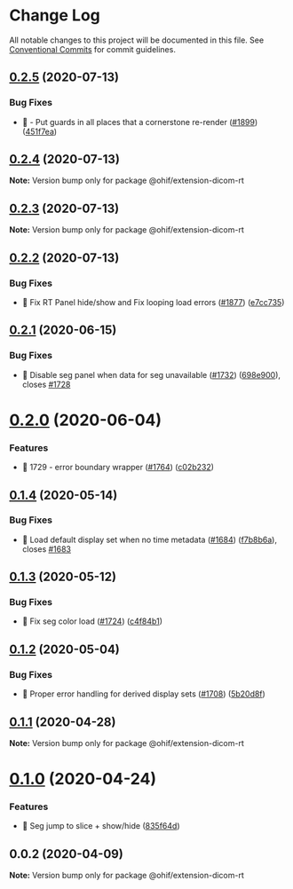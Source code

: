 # Change Log

All notable changes to this project will be documented in this file.
See [Conventional Commits](https://conventionalcommits.org) for commit guidelines.

## [0.2.5](https://github.com/OHIF/Viewers/compare/@ohif/extension-dicom-rt@0.2.4...@ohif/extension-dicom-rt@0.2.5) (2020-07-13)


### Bug Fixes

* 🐛 - Put guards in all places that a cornerstone re-render ([#1899](https://github.com/OHIF/Viewers/issues/1899)) ([451f7ea](https://github.com/OHIF/Viewers/commit/451f7eab9258e7a193eb362e0926b13aedc4b3c9))





## [0.2.4](https://github.com/OHIF/Viewers/compare/@ohif/extension-dicom-rt@0.2.3...@ohif/extension-dicom-rt@0.2.4) (2020-07-13)

**Note:** Version bump only for package @ohif/extension-dicom-rt





## [0.2.3](https://github.com/OHIF/Viewers/compare/@ohif/extension-dicom-rt@0.2.2...@ohif/extension-dicom-rt@0.2.3) (2020-07-13)

**Note:** Version bump only for package @ohif/extension-dicom-rt





## [0.2.2](https://github.com/OHIF/Viewers/compare/@ohif/extension-dicom-rt@0.2.1...@ohif/extension-dicom-rt@0.2.2) (2020-07-13)


### Bug Fixes

* 🐛 Fix RT Panel hide/show and Fix looping load errors ([#1877](https://github.com/OHIF/Viewers/issues/1877)) ([e7cc735](https://github.com/OHIF/Viewers/commit/e7cc735c03d02eeb0d3af4ba02c15ed4f81bbec2))





## [0.2.1](https://github.com/OHIF/Viewers/compare/@ohif/extension-dicom-rt@0.2.0...@ohif/extension-dicom-rt@0.2.1) (2020-06-15)


### Bug Fixes

* 🐛 Disable seg panel when data for seg unavailable ([#1732](https://github.com/OHIF/Viewers/issues/1732)) ([698e900](https://github.com/OHIF/Viewers/commit/698e900b85121d3c2a46747c443ef69fb7a8c95b)), closes [#1728](https://github.com/OHIF/Viewers/issues/1728)





# [0.2.0](https://github.com/OHIF/Viewers/compare/@ohif/extension-dicom-rt@0.1.4...@ohif/extension-dicom-rt@0.2.0) (2020-06-04)


### Features

* 🎸 1729 - error boundary wrapper ([#1764](https://github.com/OHIF/Viewers/issues/1764)) ([c02b232](https://github.com/OHIF/Viewers/commit/c02b232b0cc24f38af5d5e3831d987d048e60ada))





## [0.1.4](https://github.com/OHIF/Viewers/compare/@ohif/extension-dicom-rt@0.1.3...@ohif/extension-dicom-rt@0.1.4) (2020-05-14)


### Bug Fixes

* 🐛 Load default display set when no time metadata ([#1684](https://github.com/OHIF/Viewers/issues/1684)) ([f7b8b6a](https://github.com/OHIF/Viewers/commit/f7b8b6a41c4626084ef56b0fdf7363e914b143c4)), closes [#1683](https://github.com/OHIF/Viewers/issues/1683)





## [0.1.3](https://github.com/OHIF/Viewers/compare/@ohif/extension-dicom-rt@0.1.2...@ohif/extension-dicom-rt@0.1.3) (2020-05-12)


### Bug Fixes

* 🐛 Fix seg color load ([#1724](https://github.com/OHIF/Viewers/issues/1724)) ([c4f84b1](https://github.com/OHIF/Viewers/commit/c4f84b1174d04ba84d37ed89b6d7ab541be28181))





## [0.1.2](https://github.com/OHIF/Viewers/compare/@ohif/extension-dicom-rt@0.1.1...@ohif/extension-dicom-rt@0.1.2) (2020-05-04)


### Bug Fixes

* 🐛 Proper error handling for derived display sets ([#1708](https://github.com/OHIF/Viewers/issues/1708)) ([5b20d8f](https://github.com/OHIF/Viewers/commit/5b20d8f323e4b3ef9988f2f2ab672d697b6da409))





## [0.1.1](https://github.com/OHIF/Viewers/compare/@ohif/extension-dicom-rt@0.1.0...@ohif/extension-dicom-rt@0.1.1) (2020-04-28)

**Note:** Version bump only for package @ohif/extension-dicom-rt





# [0.1.0](https://github.com/OHIF/Viewers/compare/@ohif/extension-dicom-rt@0.0.2...@ohif/extension-dicom-rt@0.1.0) (2020-04-24)


### Features

* 🎸 Seg jump to slice + show/hide ([835f64d](https://github.com/OHIF/Viewers/commit/835f64d47a9994f6a25aaf3941a4974e215e7e7f))





## 0.0.2 (2020-04-09)

**Note:** Version bump only for package @ohif/extension-dicom-rt

